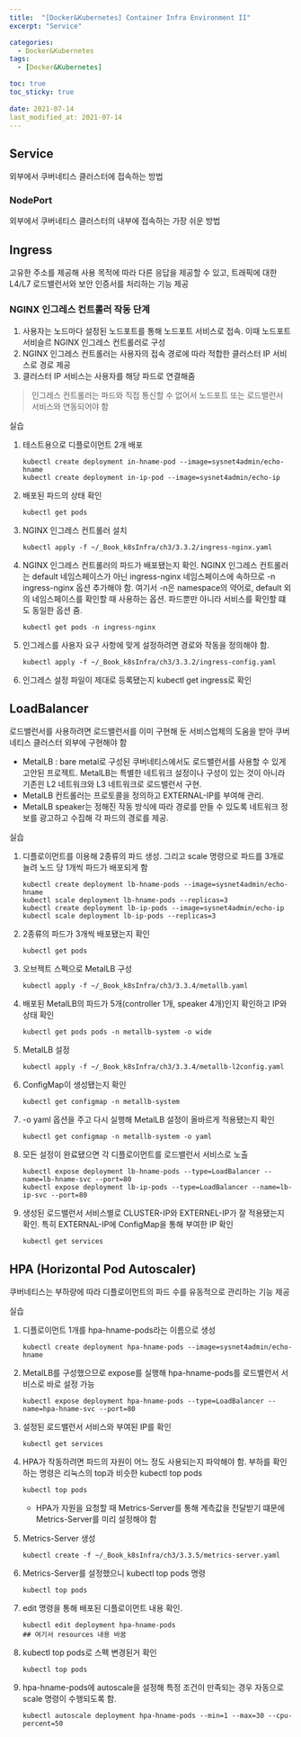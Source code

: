 ```yaml
---
title:  "[Docker&Kubernetes] Container Infra Environment II"
excerpt: "Service"

categories:
  - Docker&Kubernetes
tags:
  - [Docker&Kubernetes]

toc: true
toc_sticky: true
 
date: 2021-07-14
last_modified_at: 2021-07-14
---
```

## Service

외부에서 쿠버네티스 클러스터에 접속하는 방법

### NodePort

외부에서 쿠버네티스 클러스터의 내부에 접속하는 가장 쉬운 방법

## Ingress

고유한 주소를 제공해 사용 목적에 따라 다른 응답을 제공할 수 있고, 트래픽에 대한 L4/L7 로드밸런서와 보안 인증서를 처리하는 기능 제공

### NGINX 인그레스 컨트롤러 작동 단계

1. 사용자는 노드마다 설정된 노드포트를 통해 노드포트 서비스로 접속. 이때 노드포트 서비슬르 NGINX 인그레스 컨트롤러로 구성
2. NGINX 인그레스 컨트롤러는 사용자의 접속 경로에 따라 적합한 클러스터 IP 서비스로 경로 제공
3. 클러스터 IP 서비스는 사용자를 해당 파드로 연결해줌
>인그레스 컨트롤러는 파드와 직접 통신할 수 없어서 노드포트 또는 로드밸런서 서비스와 연동되어야 함

실습

1. 테스트용으로 디플로이먼트 2개 배포

    ```docker
    kubectl create deployment in-hname-pod --image=sysnet4admin/echo-hname
    kubectl create deployment in-ip-pod --image=sysnet4admin/echo-ip
    ```

2. 배포된 파드의 상태 확인

    ```docker
    kubectl get pods
    ```

3. NGINX 인그레스 컨트롤러 설치

    ```docker
    kubectl apply -f ~/_Book_k8sInfra/ch3/3.3.2/ingress-nginx.yaml
    ```

4. NGINX 인그레스 컨트롤러의 파드가 배포됐는지 확인. NGINX 인그레스 컨트롤러는 default 네임스페이스가 아닌 ingress-nginx 네임스페이스에 속하므로 -n ingress-nginx 옵션 추가해야 함. 여기서 -n은 namespace의 약어로, default 외의 네임스페이스를 확인할 때 사용하는 옵션. 파드뿐만 아니라 서비스를 확인할 떄도 동일한 옵션 줌.

    ```docker
    kubectl get pods -n ingress-nginx
    ```

5. 인그레스를 사용자 요구 사항에 맞게 설정하려면 경로와 작동을 정의해야 함.

    ```docker
    kubectl apply -f ~/_Book_k8sInfra/ch3/3.3.2/ingress-config.yaml
    ```

6. 인그레스 설정 파일이 제대로 등록됐는지 kubectl get ingress로 확인

## LoadBalancer

로드밸런서를 사용하려면 로드밸런서를 이미 구현해 둔 서비스업체의 도움을 받아 쿠버네티스 클러스터 외부에 구현해야 함

- MetalLB : bare metal로 구성된 쿠버네티스에서도 로드밸런서를 사용할 수 있게 고안된 프로젝트. MetalLB는 특별한 네트워크 설정이나 구성이 있는 것이 아니라 기존읜 L2 네트워크와 L3 네트워크로 로드밸런서 구현.
- MetalLB 컨트롤러는 프로토콜을 정의하고 EXTERNAL-IP를 부여해 관리.
- MetalLB speaker는 정해진 작동 방식에 따라 경로를 만들 수 있도록 네트워크 정보를 광고하고 수집해 각 파드의 경로를 제공.

실습

1. 디플로이먼트를 이용해 2종류의 파드 생성. 그리고 scale 명령으로 파드를 3개로 늘려 노드 당 1개씩 파드가 배포되게 함

    ```docker
    kubectl create deployment lb-hname-pods --image=sysnet4admin/echo-hname
    kubectl scale deployment lb-hname-pods --replicas=3
    kubectl create deployment lb-ip-pods --image=sysnet4admin/echo-ip
    kubectl scale deployment lb-ip-pods --replicas=3
    ```

2. 2종류의 파드가 3개씩 배포됐는지 확인

    ```docker
    kubectl get pods
    ```

3. 오브젝트 스펙으로 MetalLB 구성

    ```docker
    kubectl apply -f ~/_Book_k8sInfra/ch3/3.3.4/metallb.yaml
    ```

4. 배포된 MetalLB의 파드가 5개(controller 1개, speaker 4개)인지 확인하고 IP와 상태 확인

    ```docker
    kubectl get pods pods -n metallb-system -o wide
    ```

5. MetalLB 설정

    ```docker
    kubectl apply -f ~/_Book_k8sInfra/ch3/3.3.4/metallb-l2config.yaml
    ```

6. ConfigMap이 생성됐는지 확인

    ```docker
    kubectl get configmap -n metallb-system
    ```

7. -o yaml 옵션을 주고 다시 실행해 MetalLB 설정이 올바르게 적용됐는지 확인

    ```docker
    kubectl get configmap -n metallb-system -o yaml
    ```

8. 모든 설정이 완료됐으면 각 디플로이먼트를 로드밸런서 서비스로 노출

    ```docker
    kubectl expose deployment lb-hname-pods --type=LoadBalancer --name=lb-hname-svc --port=80
    kubectl expose deployment lb-ip-pods --type=LoadBalancer --name=lb-ip-svc --port=80
    ```

9. 생성된 로드밸런서 서비스별로 CLUSTER-IP와 EXTERNEL-IP가 잘 적용됐는지 확인. 특히 EXTERNAL-IP에 ConfigMap을 통해 부여한 IP 확인

    ```docker
    kubectl get services
    ```

## HPA (Horizontal Pod Autoscaler)

쿠버네티스는 부하량에 따라 디플로이먼트의 파드 수를 유동적으로 관리하는 기능 제공

실습

1. 디플로이먼트 1개를 hpa-hname-pods라는 이름으로 생성

    ```docker
    kubectl create deployment hpa-hname-pods --image=sysnet4admin/echo-hname
    ```

2. MetalLB를 구성했으므로 expose를 실행해 hpa-hname-pods를 로드밸런서 서비스로 바로 설정 가능

    ```docker
    kubectl expose deployment hpa-hname-pods --type=LoadBalancer --name=hpa-hname-svc --port=80
    ```

3. 설정된 로드밸런서 서비스와 부여된 IP를 확인

    ```docker
    kubectl get services
    ```

4. HPA가 작동하려면 파드의 자원이 어느 정도 사용되는지 파악해야 함. 부하를 확인하는 명령은 리눅스의 top과 비슷한 kubectl top pods

    ```docker
    kubectl top pods
    ```

    - HPA가 자원을 요청할 때 Metrics-Server를 통해 계측값을 전달받기 떄문에 Metrics-Server를 미리 설정해야 함
5. Metrics-Server 생성

    ```docker
    kubectl create -f ~/_Book_k8sInfra/ch3/3.3.5/metrics-server.yaml
    ```

6. Metrics-Server를 설정했으니 kubectl top pods 명령

    ```docker
    kubectl top pods
    ```

7. edit 명령을 통해 배포된 디플로이먼트 내용 확인.

    ```docker
    kubectl edit deployment hpa-hname-pods
    ## 여기서 resources 내용 바꿈
    ```

8. kubectl top pods로 스펙 변경된거 확인

    ```docker
    kubectl top pods
    ```

9. hpa-hname-pods에 autoscale을 설정해 특정 조건이 만족되는 경우 자동으로 scale 명령이 수행되도록 함.

    ```docker
    kubectl autoscale deployment hpa-hname-pods --min=1 --max=30 --cpu-percent=50
    ```